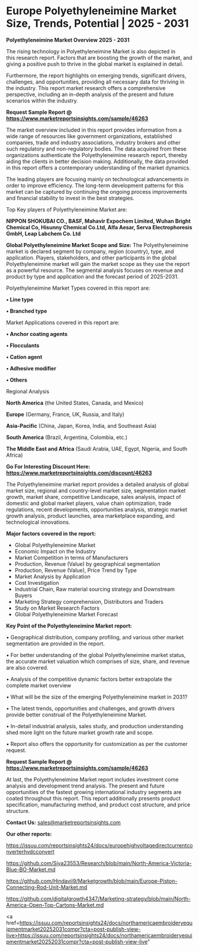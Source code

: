 # Europe Polyethyleneimine Market Size, Trends, Potential | 2025 - 2031

<Strong> Polyethyleneimine Market Overview 2025 - 2031</strong>

The rising technology in Polyethyleneimine Market is also depicted in this research report. Factors that are boosting the growth of the market, and giving a positive push to thrive in the global market is explained in detail.

Furthermore, the report highlights on emerging trends, significant drivers, challenges, and opportunities, providing all necessary data for thriving in the industry. This report market research offers a comprehensive perspective, including an in-depth analysis of the present and future scenarios within the industry.

<strong>Request Sample Report @ <a href=https://www.marketreportsinsights.com/sample/46263>https://www.marketreportsinsights.com/sample/46263</a></strong>

The market overview included in this report provides information from a wide range of resources like government organizations, established companies, trade and industry associations, industry brokers and other such regulatory and non-regulatory bodies. The data acquired from these organizations authenticate the Polyethyleneimine research report, thereby aiding the clients in better decision making. Additionally, the data provided in this report offers a contemporary understanding of the market dynamics.

The leading players are focusing mainly on technological advancements in order to improve efficiency. The long-term development patterns for this market can be captured by continuing the ongoing process improvements and financial stability to invest in the best strategies.

Top Key players of Polyethyleneimine Market are:

<strong>NIPPON SHOKUBAI CO., BASF, Mahavir Expochem Limited, Wuhan Bright Chemical Co, Hisunny Chemical Co.Ltd, Alfa Aesar, Serva Electrophoresis GmbH, Leap Labchem Co. Ltd</strong>

<strong><b>Global Polyethyleneimine Market Scope and Size:</b></strong>
The Polyethyleneimine market is declared segment by company, region (country), type, and application. Players, stakeholders, and other participants in the global Polyethyleneimine market will gain the market scope as they use the report as a powerful resource. The segmental analysis focuses on revenue and product by type and application and the forecast period of 2025-2031.

Polyethyleneimine Market Types covered in this report are:

<strong>•  Line type

•  Branched type</strong>

Market Applications covered in this report are:

<strong>•  Anchor coating agents

•  Flocculants

•  Cation agent

•  Adhesive modifier

•  Others</strong> 

Regional Analysis

<strong>North America</strong> (the United States, Canada, and Mexico)

<strong>Europe</strong> (Germany, France, UK, Russia, and Italy)

<strong>Asia-Pacific</strong> (China, Japan, Korea, India, and Southeast Asia)

<strong>South America</strong> (Brazil, Argentina, Colombia, etc.)

<strong>The Middle East and Africa</strong> (Saudi Arabia, UAE, Egypt, Nigeria, and South Africa)

<strong>Go For Interesting Discount Here: <a href=https://www.marketreportsinsights.com/discount/46263>https://www.marketreportsinsights.com/discount/46263</a></strong>

The Polyethyleneimine market report provides a detailed analysis of global market size, regional and country-level market size, segmentation market growth, market share, competitive Landscape, sales analysis, impact of domestic and global market players, value chain optimization, trade regulations, recent developments, opportunities analysis, strategic market growth analysis, product launches, area marketplace expanding, and technological innovations.

<strong><b>Major factors covered in the report:</b></strong>
<ul>
  <li>Global Polyethyleneimine Market </li>
  <li>Economic Impact on the Industry</li>
  <li>Market Competition in terms of Manufacturers</li>
  <li>Production, Revenue (Value) by geographical segmentation</li>
  <li>Production, Revenue (Value), Price Trend by Type</li>
  <li>Market Analysis by Application</li>
  <li>Cost Investigation</li>
  <li>Industrial Chain, Raw material sourcing strategy and Downstream Buyers</li>
  <li>Marketing Strategy comprehension, Distributors and Traders</li>
  <li>Study on Market Research Factors</li>
  <li>Global Polyethyleneimine Market Forecast</li>
</ul>

<strong><b>Key Point of the Polyethyleneimine Market report:</b></strong>

• Geographical distribution, company profiling, and various other market segmentation are provided in the report.

• For better understanding of the global Polyethyleneimine market status, the accurate market valuation which comprises of size, share, and revenue are also covered.

• Analysis of the competitive dynamic factors better extrapolate the complete market overview

• What will be the size of the emerging Polyethyleneimine market in 2031?

• The latest trends, opportunities and challenges, and growth drivers provide better construal of the Polyethyleneimine Market.

• In-detail industrial analysis, sales study, and production understanding shed more light on the future market growth rate and scope.

• Report also offers the opportunity for customization as per the customer request.

<strong>Request Sample Report @ <a href=https://www.marketreportsinsights.com/sample/46263>https://www.marketreportsinsights.com/sample/46263</a></strong>

At last, the Polyethyleneimine Market report includes investment come analysis and development trend analysis. The present and future opportunities of the fastest growing international industry segments are coated throughout this report. This report additionally presents product specification, manufacturing method, and product cost structure, and price structure.

<strong>Contact Us:</strong>
sales@marketreportsinsights.com

<strong>Our other reports:</strong>

<a href=https://issuu.com/reportsinsights24/docs/europehighvoltagedirectcurrentconverterhvdcconvert>https://issuu.com/reportsinsights24/docs/europehighvoltagedirectcurrentconverterhvdcconvert</a>

<a href=https://github.com/Siya23553/Research/blob/main/North-America-Victoria-Blue-BO-Market.md>https://github.com/Siya23553/Research/blob/main/North-America-Victoria-Blue-BO-Market.md</a>

<a href=https://github.com/Hindavii9/Marketgrowth/blob/main/Europe-Piston-Connecting-Rod-Unit-Market.md>https://github.com/Hindavii9/Marketgrowth/blob/main/Europe-Piston-Connecting-Rod-Unit-Market.md</a>

<a href=https://github.com/digitalgrowth4347/Marketing-strategy/blob/main/North-America-Open-Top-Cartons-Market.md>https://github.com/digitalgrowth4347/Marketing-strategy/blob/main/North-America-Open-Top-Cartons-Market.md</a>

<a href=https://issuu.com/reportsinsights24/docs/northamericaembroideryequipmentmarket20252031compr?cta=post-publish-view-live>https://issuu.com/reportsinsights24/docs/northamericaembroideryequipmentmarket20252031compr?cta=post-publish-view-live</a>"
